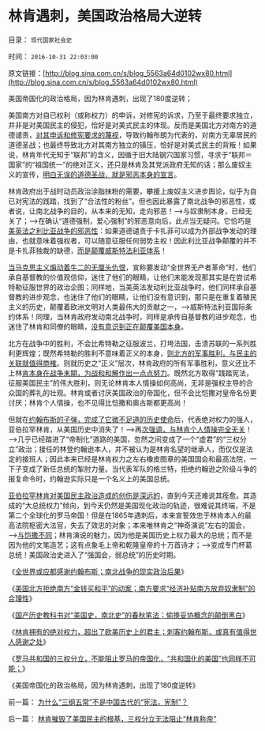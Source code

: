 # 林肯遇刺，美国政治格局大逆转

目录： `现代国家社会史` 

时间： `2016-10-31 22:03:00` 

原文链接：[http://blog.sina.com.cn/s/blog_5563a64d0102wx80.html](http://blog.sina.com.cn/s/blog_5563a64d0102wx80.html)

美国帝国化的政治格局，因为林肯遇刺，出现了180度逆转；

美国南方对自已权利（或称权力）的申诉，对修宪的诉求，乃至于最终要求独立，并非是对美国民主的侵犯，恰好是对美式民主的体现。反而是美国北方对南方的道德谴责，[对其申诉和修宪要求的蔑视](../../../2016/10/27/美国北方拒绝南方“金钱买和平”“免于南北战争”的动案；.md)，导致约翰布朗为代表的，对南方无辜居民的道德圣战；也最终导致北方对其南方独立的镇压，恰好是对美式民主的背叛！如果说，林肯年代无知于“联邦”的含义，因循于旧大陆钢穴国家习惯，寻求于“联邦＝国家”的“祖国统一”的绝对正义，还只是林肯及其党派政府无知的话；那么废奴主义的宣传，[明白无误的道德圣战，就是邪恶本身的宣言](../../../2011/7/8/南北战争无关正义；“惩罚道德”就是邪恶.md)。

林肯政府出于战时动员政治涂脂抹粉的需要，攀援上废奴主义进步舆论，似乎为自已对宪法的践踏，找到了“合法性的粉丝”。但也因此暴露了南北战争的邪恶性，或者说，让南北战争的目的，从本来的无知，走向邪恶！——>与奴隶制本身，已经无关了；——>在确认“道德强制，爱心强制”的邪恶意向后，此点当无疑问。它恰巧是[美英法之利比亚战争的邪恶性](../../../2016/7/22/自然秩序，“威斯特法利亚－雅尔塔体系”，及利比亚战争的邪恶.md)：如果道德谴责于卡扎菲可以成为外部战争发动的理由，也就意味着强权者，可以随意征服任何弱势主权！因此利比亚战争颠覆的并不是卡扎菲独裁的缺德，[而是颠覆威斯特法利亚体系](../../../2016/8/27/钢穴在历史和现实中的合理性：民粹社会中的均衡中枢；.md)！

[当马克思主义煽动着牛二的无厘头仇恨](../../../2016/10/26/分析一首牛二进行曲中的常识缺失.md)，宣称要发动“全世界无产者革命”时，他们承自基督教的价值观信仰，迷住了他们的眼睛，让他们未能发现那其实是在尝试希特勒征服世界的政治企图；同样地，当美英法发动利比亚战争时，他们同样承自基督教的进步观念，也迷住了他们的眼睛，让他们没有意识到，那只是在重复着殖民主义的历史，颠覆着欧洲文明对人类最伟大的贡献之一，——>威斯特法利亚国际条约体系！同理，当林肯政府发动南北战争时，同样是承传自基督教的进步观念，也迷住了林肯和同僚的眼睛，[没有意识到正在颠覆美国本身](../../../2011/4/2/国际法不相信眼泪，主权无弱者.md)。

北方在战争中的胜利，不会比希特勒之征服波兰，打垮法国，击溃苏联的一系列胜利更辉煌；既然希特勒的胜利不意味着正义的本身，[则北方的军事胜利，与民主的关联就值得商榷](../../../2011/7/14/法律可以被道德践踏，道德借口就会无穷无尽.md)。则就历史之“正义”层次，林肯政府的所有军事胜利，意义还比不上林[肯本身在战争末期，为战和和解作出一点点努力](../../../2011/7/14/林肯奠定了美国社会再次和解的基础.md)。既然北方取得“践踏宪法，征服美国民主”的伟大胜利，则无论林肯本人情操如何高尚，无非是强权主导的合众国的葬礼的壮观。林肯或者讨厌美国政治的帝国化，但不会比恺撒对皇帝名份更讨厌；林肯个人情操，也不见得比恺撒和奥古斯都更高尚！

但就在[约翰布斯的子弹，完成了它微不足道的历史使命](http://darthvad.blog.sohu.com/323119481.html)后，代表绝对权力的强人，亚伯拉罕林肯，从美国历史中消失了！——>再[次强调，与林肯个人情操完全无关](../../../2011/5/7/乱世佳人灰飞烟灭；批评林肯不是否定伟人.md)！——>几乎已经踏进了“帝制化”道路的美国，忽然之间变成了一个“虚君”的“三权分立”政治；接任的林登约翰逊本人，并不被认为是林肯名望的继承人，而仅仅是法定的接班人；因此本来已经是林肯权力之左右橡皮图章的美国国会和最高法院，一下子变成了新任总统的掣肘力量。当代表军队的格兰特，拒绝约翰逊之阶级斗争的报复命令时，约翰逊实际只是一个名义上的美国总统。

[亚伯拉罕林肯对美国民主政治造成的创伤是深远的](../../../2011/7/13/南北战争是民主最大的创伤.md)，直到今天还难说其痊愈。其造成的“大总统权力”倾向，到今天仍然是美国现化政治的轨迹，很难说其终端，不是第二个全球化的罗马帝国！但是在1865年遇刺后，本来宣誓效忠于林肯本人的最高法院枢密大法官，失去了效忠的对象；本来唯林肯之“神奇演说”左右的国会，——>[与恺撒不同](../../../2009/6/1/汉语和西语，诡辩和演讲，西塞罗和凯撒.md)；林肯演说的魅力，因为他是美国历史上权力最大的总统；而不是因为他的文笔造艺；这有点象毛上帝和乾隆皇帝的十万首诗才；——>变成专门杯葛总统！美国政治史进入了“强国会，弱总统”的历史时期。

《[全世界或应都感谢约翰布斯；南北战争的现实政治后果](../../../2016/10/26/美利坚牛皮爱国者，能够直面对林肯的否定吗？.md)》

《[美国北方拒绝南方“金钱买和平”的动案；南方要求“经济补贴南方放弃奴隶制”的合理性](../../../2016/10/27/美国北方拒绝南方“金钱买和平”“免于南北战争”的动案；.md)》

《[国产历史教科书对“美国史，南北史”的春秋笔法；偷换妥协概念的颠倒黑白](../../../2016/10/28/国产教科书对“美国史，南北史”的进步主义之春秋阉割；.md)》

《[林肯拥有的绝对权力，超出了欧美历史上的君主；刺客约翰布斯，或真有值得世人感谢之处](../../../2016/10/29/林肯遇刺！刺客约翰布斯，或真有值得世人感谢之处；.md)》

《[罗马共和国的三权分立，不能阻止罗马的帝国化，“共和国化的美国”也同样不可能；](../../../2016/10/30/林肯摧毁了美国民主的根基，三权分立无法阻止“林肯称帝”.md)》

《美国帝国化的政治格局，因为林肯遇刺，出现了180度逆转》

前一篇： [为什么“三纲五常”不是中国古代的“宪法，宪制”？](../../../2016/11/1/为什么“三纲五常”不是中国古代的“宪法，宪制”？.md)

后一篇： [林肯摧毁了美国民主的根基，三权分立无法阻止“林肯称帝”](../../../2016/10/30/林肯摧毁了美国民主的根基，三权分立无法阻止“林肯称帝”.md)

